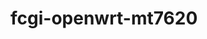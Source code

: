 <!--
 * @Author       : Kexiang Zhang
 * @Date         : 2020-09-23 16:56:34
 * @LastEditors  : Kexiang Zhang
 * @LastEditTime : 2020-09-23 16:57:13
 * @FilePath     : /fcgi-openwrt-mt7620/README.md
 * @Description  :
-->

# fcgi-openwrt-mt7620
